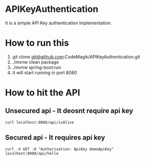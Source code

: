 # APIKeyAuthentication
It is a simple API Key authentication implementation.

# How to run this
1. git clone git@github.com:CodeMagik/APIKeyAuthentication.git
2. ./mvnw clean package
3. ./mvnw spring-boot:run
4. It will start running in port 8080

# How to hit the API
## Unsecured api - It deosnt require api key
  ``` curl localhost:8080/api/isAlive ```

## Secured api - It requires api key
  ``` curl -X GET -H "Authorization: ApiKey demoApiKey" localhost:8080/api/hello ```

